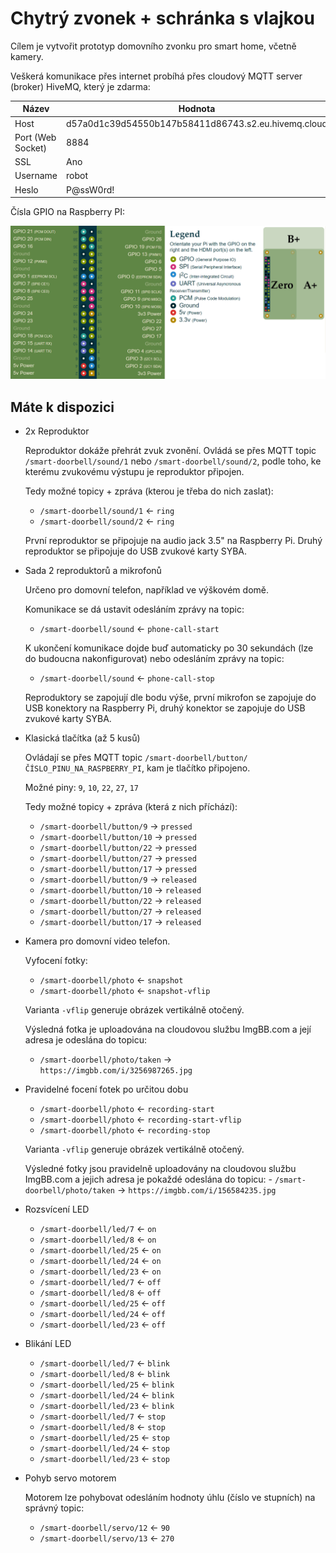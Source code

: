 Chytrý zvonek + schránka s vlajkou
==================================

Cílem je vytvořit prototyp domovního zvonku pro smart home, včetně kamery.

Veškerá komunikace přes internet probíhá přes cloudový MQTT server (broker) HiveMQ, který je zdarma:

| Název             | Hodnota                                             |
|-------------------|-----------------------------------------------------|
| Host              | d57a0d1c39d54550b147b58411d86743.s2.eu.hivemq.cloud |
| Port (Web Socket) | 8884                                                |
| SSL               | Ano                                                 |
| Username          | robot                                               |   
| Heslo             | P@ssW0rd!                                           |


Čísla GPIO na Raspberry PI:

![RPi Pinout](Raspberry-Pi-pinout.png)



Máte k dispozici
----------------

-   2x Reproduktor

    Reproduktor dokáže přehrát zvuk zvonění.
    Ovládá se přes MQTT topic `/smart-doorbell/sound/1` nebo `/smart-doorbell/sound/2`,
    podle toho, ke kterému zvukovému výstupu je reproduktor připojen.

    Tedy možné topicy + zpráva (kterou je třeba do nich zaslat):
    -   `/smart-doorbell/sound/1` ← `ring`
    -   `/smart-doorbell/sound/2` ← `ring`

    První reproduktor se připojuje na audio jack 3.5" na Raspberry Pi.
    Druhý reproduktor se připojuje do USB zvukové karty SYBA.


-   Sada 2 reproduktorů a mikrofonů

    Určeno pro domovní telefon, například ve výškovém domě.

    Komunikace se dá ustavit odesláním zprávy na topic:
    -   `/smart-doorbell/sound` ← `phone-call-start`

    K ukončení komunikace dojde buď automaticky po 30 sekundách (lze do budoucna nakonfigurovat)
    nebo odesláním zprávy na topic:
    -   `/smart-doorbell/sound` ← `phone-call-stop`

    Reproduktory se zapojují dle bodu výše, první mikrofon se zapojuje do USB konektory na Raspberry Pi,
    druhý konektor se zapojuje do USB zvukové karty SYBA.


-   Klasická tlačítka (až 5 kusů)

    Ovládají se přes MQTT topic `/smart-doorbell/button/ČÍSLO_PINU_NA_RASPBERRY_PI`, kam je tlačítko připojeno.

    Možné piny: `9`, `10`, `22`, `27`, `17`

    Tedy možné topicy + zpráva (která z nich příchází):
    -   `/smart-doorbell/button/9` → `pressed`
    -   `/smart-doorbell/button/10` → `pressed`
    -   `/smart-doorbell/button/22` → `pressed`
    -   `/smart-doorbell/button/27` → `pressed`
    -   `/smart-doorbell/button/17` → `pressed`
    -   `/smart-doorbell/button/9` → `released`
    -   `/smart-doorbell/button/10` → `released`
    -   `/smart-doorbell/button/22` → `released`
    -   `/smart-doorbell/button/27` → `released`
    -   `/smart-doorbell/button/17` → `released`


-   Kamera pro domovní video telefon.

    Vyfocení fotky: 
    -   `/smart-doorbell/photo` ← `snapshot`
    -   `/smart-doorbell/photo` ← `snapshot-vflip`
    
    Varianta `-vflip` generuje obrázek vertikálně otočený.

    Výsledná fotka je uploadována na cloudovou službu ImgBB.com a její adresa je odeslána do topicu:
    -   `/smart-doorbell/photo/taken` → `https://imgbb.com/i/3256987265.jpg`

- Pravidelné focení fotek po určitou dobu
    -   `/smart-doorbell/photo` ← `recording-start`
    -   `/smart-doorbell/photo` ← `recording-start-vflip`
    -   `/smart-doorbell/photo` ← `recording-stop`

  Varianta `-vflip` generuje obrázek vertikálně otočený.

  Výsledné fotky jsou pravidelně uploadovány na cloudovou službu ImgBB.com a jejich adresa je pokaždé odeslána do topicu:
      -   `/smart-doorbell/photo/taken` → `https://imgbb.com/i/156584235.jpg`

- Rozsvícení LED
    -   `/smart-doorbell/led/7` ← `on`
    -   `/smart-doorbell/led/8` ← `on`
    -   `/smart-doorbell/led/25` ← `on`
    -   `/smart-doorbell/led/24` ← `on`
    -   `/smart-doorbell/led/23` ← `on`
    -   `/smart-doorbell/led/7` ← `off`
    -   `/smart-doorbell/led/8` ← `off`
    -   `/smart-doorbell/led/25` ← `off`
    -   `/smart-doorbell/led/24` ← `off`
    -   `/smart-doorbell/led/23` ← `off`

- Blikání LED
    -   `/smart-doorbell/led/7` ← `blink`
    -   `/smart-doorbell/led/8` ← `blink`
    -   `/smart-doorbell/led/25` ← `blink`
    -   `/smart-doorbell/led/24` ← `blink`
    -   `/smart-doorbell/led/23` ← `blink`
    -   `/smart-doorbell/led/7` ← `stop`
    -   `/smart-doorbell/led/8` ← `stop`
    -   `/smart-doorbell/led/25` ← `stop`
    -   `/smart-doorbell/led/24` ← `stop`
    -   `/smart-doorbell/led/23` ← `stop`

-   Pohyb servo motorem

    Motorem lze pohybovat odesláním hodnoty úhlu (číslo ve stupních) na správný topic:
    -   `/smart-doorbell/servo/12` ← `90`
    -   `/smart-doorbell/servo/13` ← `270`
